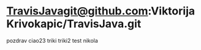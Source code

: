 # TravisJavagit@github.com:ViktorijaKrivokapic/TravisJava.git

pozdrav
ciao23
triki
triki2
test nikola
